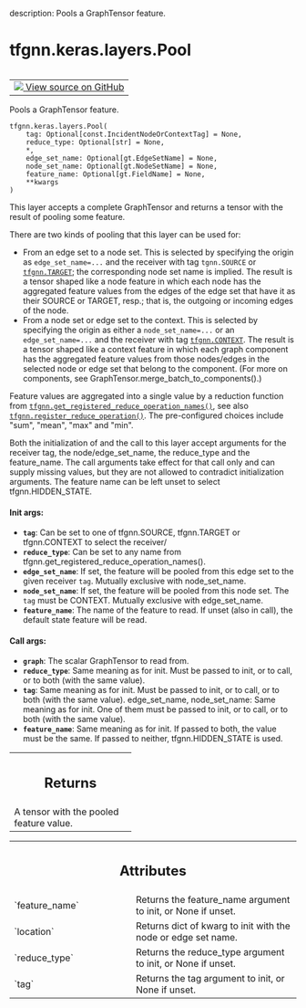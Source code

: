 description: Pools a GraphTensor feature.

<div itemscope itemtype="http://developers.google.com/ReferenceObject">
<meta itemprop="name" content="tfgnn.keras.layers.Pool" />
<meta itemprop="path" content="Stable" />
<meta itemprop="property" content="__init__"/>
<meta itemprop="property" content="__new__"/>
</div>

# tfgnn.keras.layers.Pool

<!-- Insert buttons and diff -->

<table class="tfo-notebook-buttons tfo-api nocontent" align="left">
<td>
  <a target="_blank" href="https://github.com/tensorflow/gnn/tree/master/tensorflow_gnn/keras/layers/graph_ops.py#L477-L593">
    <img src="https://www.tensorflow.org/images/GitHub-Mark-32px.png" />
    View source on GitHub
  </a>
</td>
</table>



Pools a GraphTensor feature.

<pre class="devsite-click-to-copy prettyprint lang-py tfo-signature-link">
<code>tfgnn.keras.layers.Pool(
    tag: Optional[const.IncidentNodeOrContextTag] = None,
    reduce_type: Optional[str] = None,
    *,
    edge_set_name: Optional[gt.EdgeSetName] = None,
    node_set_name: Optional[gt.NodeSetName] = None,
    feature_name: Optional[gt.FieldName] = None,
    **kwargs
)
</code></pre>



<!-- Placeholder for "Used in" -->

This layer accepts a complete GraphTensor and returns a tensor with the
result of pooling some feature.

There are two kinds of pooling that this layer can be used for:

  * From an edge set to a node set. This is selected by specifying the
    origin as `edge_set_name=...` and the receiver with tag `tgnn.SOURCE`
    or <a href="../../../tfgnn.md#TARGET"><code>tfgnn.TARGET</code></a>; the corresponding node set name is implied.
    The result is a tensor shaped like a node feature in which each node
    has the aggregated feature values from the edges of the edge set that
    have it as their SOURCE or TARGET, resp.; that is, the outgoing or
    incoming edges of the node.
  * From a node set or edge set to the context. This is selected by specifying
    the origin as either a `node_set_name=...` or an `edge_set_name=...` and
    the receiver with tag <a href="../../../tfgnn.md#CONTEXT"><code>tfgnn.CONTEXT</code></a>. The result is a tensor shaped
    like a context feature in which each graph component has the aggregated
    feature values from those nodes/edges in the selected node or edge set
    that belong to the component.
    (For more on components, see GraphTensor.merge_batch_to_components().)

Feature values are aggregated into a single value by a reduction function
from <a href="../../../tfgnn/get_registered_reduce_operation_names.md"><code>tfgnn.get_registered_reduce_operation_names()</code></a>, see also
<a href="../../../tfgnn/register_reduce_operation.md"><code>tfgnn.register_reduce_operation()</code></a>. The pre-configured choices include
"sum", "mean", "max" and "min".

Both the initialization of and the call to this layer accept arguments for
the receiver tag, the node/edge_set_name, the reduce_type and the
feature_name. The call arguments take effect for that call only and can
supply missing values, but they are not allowed to contradict initialization
arguments.
The feature name can be left unset to select tfgnn.HIDDEN_STATE.

#### Init args:


* <b>`tag`</b>: Can be set to one of tfgnn.SOURCE, tfgnn.TARGET or tfgnn.CONTEXT
  to select the receiver/
* <b>`reduce_type`</b>: Can be set to any name from
  tfgnn.get_registered_reduce_operation_names().
* <b>`edge_set_name`</b>: If set, the feature will be pooled from this edge set
  to the given receiver `tag`. Mutually exclusive with node_set_name.
* <b>`node_set_name`</b>: If set, the feature will be pooled from this node set.
  The `tag` must be CONTEXT. Mutually exclusive with edge_set_name.
* <b>`feature_name`</b>: The name of the feature to read. If unset (also in call),
  the default state feature will be read.


#### Call args:


* <b>`graph`</b>: The scalar GraphTensor to read from.
* <b>`reduce_type`</b>: Same meaning as for init. Must be passed to init, or to call,
  or to both (with the same value).
* <b>`tag`</b>: Same meaning as for init. Must be passed to init, or to call,
  or to both (with the same value).
edge_set_name, node_set_name: Same meaning as for init. One of them must
  be passed to init, or to call, or to both (with the same value).
* <b>`feature_name`</b>: Same meaning as for init. If passed to both, the value must
  be the same. If passed to neither, tfgnn.HIDDEN_STATE is used.


<!-- Tabular view -->
 <table class="responsive fixed orange">
<colgroup><col width="214px"><col></colgroup>
<tr><th colspan="2"><h2 class="add-link">Returns</h2></th></tr>
<tr class="alt">
<td colspan="2">
A tensor with the pooled feature value.
</td>
</tr>

</table>





<!-- Tabular view -->
 <table class="responsive fixed orange">
<colgroup><col width="214px"><col></colgroup>
<tr><th colspan="2"><h2 class="add-link">Attributes</h2></th></tr>

<tr>
<td>
`feature_name`
</td>
<td>
Returns the feature_name argument to init, or None if unset.
</td>
</tr><tr>
<td>
`location`
</td>
<td>
Returns dict of kwarg to init with the node or edge set name.
</td>
</tr><tr>
<td>
`reduce_type`
</td>
<td>
Returns the reduce_type argument to init, or None if unset.
</td>
</tr><tr>
<td>
`tag`
</td>
<td>
Returns the tag argument to init, or None if unset.
</td>
</tr>
</table>



